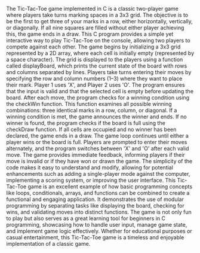 The Tic-Tac-Toe game implemented in C is a classic two-player game where players take turns marking spaces in a 3x3 grid. The objective is to be the first to get three of your marks in a row, either horizontally, vertically, or diagonally. If all nine squares are filled without either player achieving this, the game ends in a draw. This C program provides a simple yet interactive way to play Tic-Tac-Toe on the console, allowing two players to compete against each other. The game begins by initializing a 3x3 grid represented by a 2D array, where each cell is initially empty (represented by a space character). The grid is displayed to the players using a function called displayBoard, which prints the current state of the board with rows and columns separated by lines. Players take turns entering their moves by specifying the row and column numbers (1–3) where they want to place their mark. Player 1 uses 'X', and Player 2 uses 'O'. The program ensures that the input is valid and that the selected cell is empty before updating the board. After each move, the program checks for a winning condition using the checkWin function. This function examines all possible winning combinations: three identical marks in a row, column, or diagonal. If a winning condition is met, the game announces the winner and ends. If no winner is found, the program checks if the board is full using the checkDraw function. If all cells are occupied and no winner has been declared, the game ends in a draw. The game loop continues until either a player wins or the board is full. Players are prompted to enter their moves alternately, and the program switches between 'X' and 'O' after each valid move. The game provides immediate feedback, informing players if their move is invalid or if they have won or drawn the game. The simplicity of the code makes it easy to understand and modify, allowing for potential enhancements such as adding a single-player mode against the computer, implementing a scoring system, or improving the user interface. This Tic-Tac-Toe game is an excellent example of how basic programming concepts like loops, conditionals, arrays, and functions can be combined to create a functional and engaging application. It demonstrates the use of modular programming by separating tasks like displaying the board, checking for wins, and validating moves into distinct functions. The game is not only fun to play but also serves as a great learning tool for beginners in C programming, showcasing how to handle user input, manage game state, and implement game logic effectively. Whether for educational purposes or casual entertainment, this Tic-Tac-Toe game is a timeless and enjoyable implementation of a classic game.
